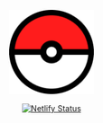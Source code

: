 <p align="center">
    <a href="https://homeaway-infinite-scroll.netlify.com">
        <img alt="📜 homeaway interview question - infinite scroll" src="/public/pokeball.png" width="150">
    </a>
</p>

<p align="center">
    <a href="https://app.netlify.com/sites/homeaway-infinite-scroll/deploys">
        <img alt="Netlify Status" src="https://api.netlify.com/api/v1/badges/9d1abeb8-724e-4927-89a1-97adf2c5c137/deploy-status">
    </a>
</p>
